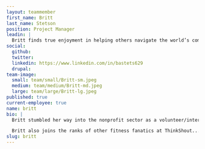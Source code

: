 ```yaml
---
layout: teammember
first_name: Britt
last_name: Stetson
position: Project Manager
leadin: |
  Britt finds true enjoyment in helping others navigate the world’s complexities in order to put inspiration into action. And if anyone can put things into action, it’s someone who can squat 230lbs...which incidentally, is something Britt can do.
social:
  github:
  twitter:
  linkedin: https://www.linkedin.com/in/bastets629
  drupal:
team-image:
  small: team/small/Britt-sm.jpeg
  medium: team/medium/Britt-md.jpeg
  large: team/large/Britt-lg.jpeg
published: true
current-employee: true
name: britt
bio: |
  Britt stumbled her way into the nonprofit sector as a volunteer/intern for a fledgling nonprofit back in 2008. From there, she took on roles as a grant manager and more traditional fundraising roles at a number of organizations. She even went on to receive a Professional Certificate in Nonprofit Fundraising from the Willamette Valley Development Officers (WVDO) and PSU; she’s a founding board member of YNPN Portland. And because she likes to keep busy (seriously, SO busy!), she also pursued her MBA while she was Development Director of Harper’s Playground.

  Britt also joins the ranks of other fitness fanatics at ThinkShout...she’s into crossfit, powerlifting, plays soccer and (occasionally) makes time to run and practice yoga. Sounds like our 2 o’clock planking crew!
slug: britt
---
```

